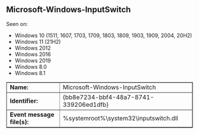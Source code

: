 ## Microsoft-Windows-InputSwitch

Seen on:
* Windows 10 (1511, 1607, 1703, 1709, 1803, 1809, 1903, 1909, 2004, 20H2)
* Windows 11 (21H2)
* Windows 2012
* Windows 2016
* Windows 2019
* Windows 8.0
* Windows 8.1

<table border="1" class="docutils">
  <tbody>
    <tr>
      <td><b>Name:</b></td>
      <td>Microsoft-Windows-InputSwitch</td>
    </tr>
    <tr>
      <td><b>Identifier:</b></td>
      <td>{bb8e7234-bbf4-48a7-8741-339206ed1dfb}</td>
    </tr>
    <tr>
      <td><b>Event message file(s):</b></td>
      <td>%systemroot%\system32\inputswitch.dll</td>
    </tr>
  </tbody>
</table>

&nbsp;

